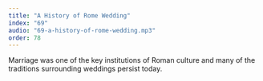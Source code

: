 ```yaml
---
title: "A History of Rome Wedding"
index: "69"
audio: "69-a-history-of-rome-wedding.mp3"
order: 78
---
```


Marriage was one of the key institutions of Roman culture and many of the traditions surrounding weddings persist today.
